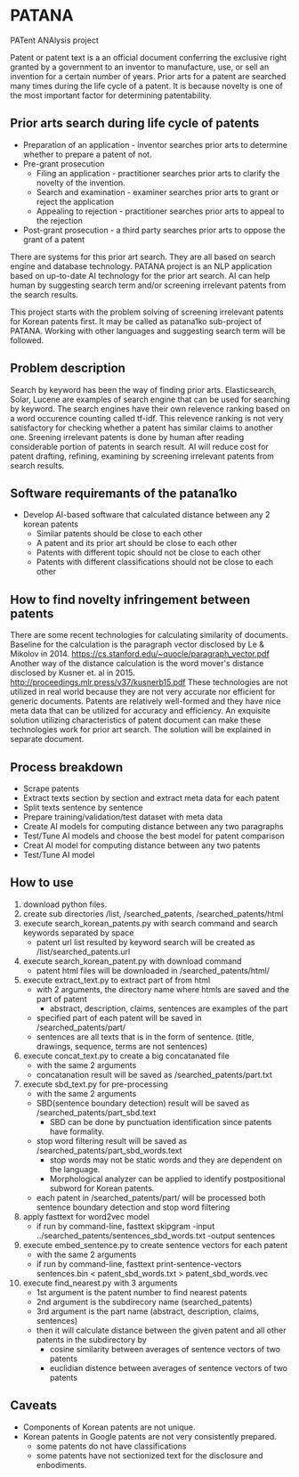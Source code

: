 # PATANA
PATent ANAlysis project 

Patent or patent text is a an official document conferring the exclusive right granted by a government to an inventor to manufacture, use, or sell an invention for a certain number of years.
Prior arts for a patent are searched many times during the life cycle of a patent.
It is because novelty is one of the most important factor for determining patentability.

## Prior arts search during life cycle of patents
* Preparation of an application - inventor searches prior arts to determine whether to prepare a patent of not.
* Pre-grant prosecution
  * Filing an application - practitioner searches prior arts to clarify the novelty of the invention.
  * Search and examination - examiner searches prior arts to grant or reject the application
  * Appealing to rejection - practitioner searches prior arts to appeal to the rejection
* Post-grant prosecution - a third party searches prior arts to oppose the grant of a patent

There are systems for this prior art search.
They are all based on search engine and database technology.
PATANA project is an NLP application based on up-to-date AI technology for the prior art search.
AI can help human by suggesting search term and/or screening irrelevant patents from the search results.

This project starts with the problem solving of screening irrelevant patents for Korean patents first.
It may be called as patana1ko sub-project of PATANA.
Working with other languages and suggesting search term will be followed.

## Problem description
Search by keyword has been the way of finding prior arts.
Elasticsearch, Solar, Lucene are examples of search engine that can be used for searching by keyword.
The search engines have their own relevence ranking based on a word occurence counting called tf-idf.
This relevence ranking is not very satisfactory for checking whether a patent has similar claims to another one.
Sreening irrelevant patents is done by human after reading considerable portion of patents in search result.
AI will reduce cost for patent drafting, refining, examining by screening irrelevant patents from search results.

## Software requiremants of the patana1ko
* Develop AI-based software that calculated distance between any 2 korean patents
  * Similar patents should be close to each other
  * A patent and its prior art should be close to each other
  * Patents with different topic should not be close to each other
  * Patents with different classifications should not be close to each other

## How to find novelty infringement between patents
There are some recent technologies for calculating similarity of documents.
Baseline for the calculation is the paragraph vector disclosed by Le & Mikolov in 2014. https://cs.stanford.edu/~quocle/paragraph_vector.pdf
Another way of the distance calculation is the word mover's distance disclosed by Kusner et. al in 2015.
http://proceedings.mlr.press/v37/kusnerb15.pdf
These technologies are not utilized in real world because they are not very accurate nor efficient for generic documents.
Patents are relatively well-formed and they have nice meta data that can be utilized for accuracy and efficiency.
An exquisite solution utilizing characteristics of patent document can make these technologies work for prior art search.
The solution will be explained in separate document.

## Process breakdown
* Scrape patents
* Extract texts section by section and extract meta data for each patent
* Split texts sentence by sentence
* Prepare training/validation/test dataset with meta data
* Create AI models for computing distance between any two paragraphs
* Test/Tune AI models and choose the best model for patent comparison
* Creat AI model for computing distance between any two patents
* Test/Tune AI model

## How to use
1. download python files.
2. create sub directories /list, /searched_patents, /searched_patents/html
3. execute search_korean_patents.py with search command and search keywords separated by space
   * patent url list resulted by keyword search will be created as /list/searched_patents.url
4. execute search_korean_patent.py with download command
   * patent html files will be downloaded in /searched_patents/html/
5. execute extract_text.py to extract part of from html
   * with 2 arguments, the directory name where htmls are saved and the part of patent
     * abstract, description, claims, sentences are examples of the part
   * specified part of each patent will be saved in /searched_patents/part/
   * sentences are all texts that is in the form of sentence. (title, drawings, sequence, terms are not sentences)
6. execute concat_text.py to create a big concatanated file
   * with the same 2 arguments
   * concatanation result will be saved as /searched_patents/part.txt
7. execute sbd_text.py for pre-processing
   * with the same 2 arguments
   * SBD(sentence boundary detection) result will be saved as /searched_patents/part_sbd.text
     * SBD can be done by punctuation identification since patents have formality.
   * stop word filtering result will be saved as /searched_patents/part_sbd_words.text
     * stop words may not be static words and they are dependent on the language.
     * Morphological analyzer can be applied to identify postpositional subword for Korean patents.
   * each patent in /searched_patents/part/ will be processed both sentence boundary detection and stop word filtering
8. apply fasttext for word2vec model
   * if run by command-line, fasttext skipgram -input ../searched_patents/sentences_sbd_words.txt  -output sentences
9. execute embed_sentence.py to create sentence vectors for each patent
   * with the same 2 arguments
   * if run by command-line, fasttext print-sentence-vectors sentences.bin < patent_sbd_words.txt > patent_sbd_words.vec
10. execute find_nearest.py with 3 arguments
    * 1st argument is the patent number to find nearest patents
    * 2nd argument is the subdirecory name (searched_patents)
    * 3rd argument is the part name (abstract, description, claims, sentences)
    * then it will calculate distance between the given patent and all other patents in the subdirectory by
      * cosine similarity between averages of sentence vectors of two patents
      * euclidian distence between averages of sentence vectors of two patents

## Caveats
* Components of Korean patents are not unique.
* Korean patents in Google patents are not very consistently prepared.
  * some patents do not have classifications
  * some patents have not sectionized text for the disclosure and enbodiments.

